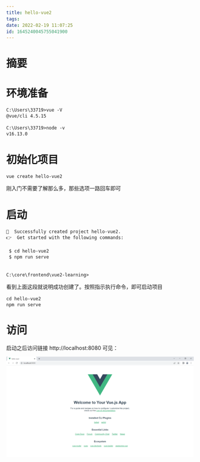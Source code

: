 ```yaml
---
title: hello-vue2
tags: 
date: 2022-02-19 11:07:25
id: 1645240045755041900
---
```

# 摘要



# 环境准备

```
C:\Users\33719>vue -V
@vue/cli 4.5.15

C:\Users\33719>node -v
v16.13.0
```

# 初始化项目

```
vue create hello-vue2
```

刚入门不需要了解那么多，那些选项一路回车即可

# 启动

```
🎉  Successfully created project hello-vue2.
👉  Get started with the following commands:

 $ cd hello-vue2
 $ npm run serve


C:\core\frontend\vue2-learning>
```

看到上面这段就说明成功创建了。按照指示执行命令，即可启动项目

```
cd hello-vue2
npm run serve
```

# 访问

启动之后访问链接 http://localhost:8080 可见：

![image-20220219111057803](assets/images/image-20220219111057803.png)



